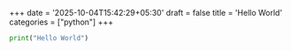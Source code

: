 +++
date = '2025-10-04T15:42:29+05:30'
draft = false
title = 'Hello World'
categories = ["python"]
+++


```python
print("Hello World")
```

